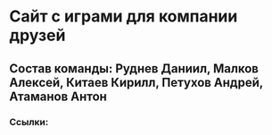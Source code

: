 # Сайт с играми для компании друзей
## Состав команды: Руднев Даниил, Малков Алексей, Китаев Кирилл, Петухов Андрей, Атаманов Антон
### Ссылки:

